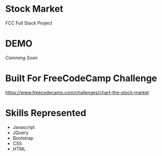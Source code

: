 # Stock Market
FCC Full Stack Project

# DEMO
*Comming Soon*

# Built For FreeCodeCamp Challenge
https://www.freecodecamp.com/challenges/chart-the-stock-market

# Skills Represented

+ Javascript
+ JQuery
+ Bootstrap
+ CSS
+ HTML